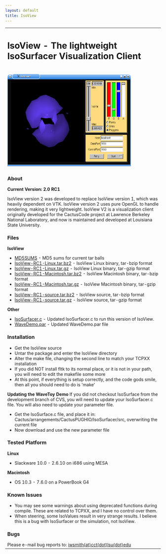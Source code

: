 ```yaml
---
layout: default
title: IsoView
---
```

<table>
<colgroup>
<col style="width: 100%" />
</colgroup>
<tbody>
<tr class="odd">
<td><h1 id="isoview---the-lightweight-isosurfacer-visualization-client">IsoView - The lightweight IsoSurfacer Visualization Client</h1>
<h1 id="section"><a href="isoview.png"><img src="isoview.png" width="400" height="300" /></a></h1>
<h3 id="about">About</h3>
<strong>Current Version: 2.0 RC1</strong>
<p>IsoView version 2 was developed to replace IsoView version 1, which was heavily dependent on VTK. IsoView version 2 uses pure OpenGL to handle rendering, making it very lightweight. IsoView V2 is a visualization client originally developed for the CactusCode project at Lawrence Berkeley National Laboratory, and now is maintained and developed at Louisiana State University.</p>
<h3 id="files">Files</h3>
<strong>IsoView</strong>
<ul>
<li><a href="IsoView-RC1-MD5SUMS">MD5SUMS</a> - MD5 sums for current tar balls</li>
<li><a href="IsoView-RC1-Linux.tar.bz2">IsoView-RC1-Linux.tar.bz2</a> - IsoView Linux binary, tar-bzip format</li>
<li><a href="IsoView-RC1-Linux.tar.gz">IsoView-RC1-Linux.tar.gz</a> - IsoView Linux binary, tar-gzip format</li>
<li><a href="IsoView-RC1-Macintosh.tar.bz2">IsoView-RC1-Macintosh.tar.bz2</a> - IsoView Macintosh binary, tar-bzip format</li>
<li><a href="IsoView-RC1-Macintosh.tar.gz">IsoView-RC1-Macintosh.tar.gz</a> - IsoView Macintosh binary, tar-gzip format</li>
<li><a href="IsoView-RC1-source.tar.bz2">IsoView-RC1-source.tar.bz2</a> - IsoView source, tar-bzip format</li>
<li><a href="IsoView-RC1-source.tar.gz">IsoView-RC1-source.tar.gz</a> - IsoView source, tar-gzip format</li>
</ul>
<strong>Other</strong>
<ul>
<li><a href="IsoSurfacer.c">IsoSurfacer.c</a> - Updated IsoSurfacer.c to run this version of IsoView.</li>
<li><a href="WaveDemo.par">WaveDemo.par</a> - Updated WaveDemo.par file</li>
</ul>
<h3 id="installation">Installation</h3>
<ul>
<li>Get the IsoView source</li>
<li>Untar the package and enter the IsoView directory</li>
<li>Alter the make file, changing the second line to match your TCPXX installation</li>
<li>If you did NOT install fltk to its normal place, or it is not in your path, you will need to edit the makefile some more</li>
<li>At this point, if everything is setup correctly, and the code gods smile, then all you should need to do is 'make'</li>
</ul>
<strong>Updating the WaveToy Demo</strong> If you did not checkout IsoSurface from the development branch of CVS, you will need to update your IsoSurfacer.c file. You will also need to update your parameter file.
<ul>
<li>Get the IsoSurface.c file, and place it in: Cactus/arrangements/CactusPUGHIO/IsoSurfacer/src, overwriting the current file</li>
<li>Now download and use the new parameter file</li>
</ul>
<h3 id="tested-platform">Tested Platform</h3>
<strong>Linux</strong>
<ul>
<li>Slackware 10.0 - 2.6.10 on i686 using MESA</li>
</ul>
<strong>Macintosh</strong>
<ul>
<li>OS 10.3 - 7.6.0 on a PowerBook G4</li>
</ul>
<h3 id="known-issues">Known Issues</h3>
<ul>
<li>You may see some warnings about using deprecated functions during compile. These are related to TCPXX, and I have no control over them.</li>
<li>When steering, some IsoValues result in very strange results. I believe this is a bug with IsoSurfacer or the simulation, not IsoView.</li>
</ul>
<h3 id="bugs">Bugs</h3>
Please e-mail bug reports to: <a href="mailto:iwsmith%3Cat%3Ecct%3Cdot%3Elsu%3Cdot%3Eedu">iwsmith(at)cct(dot)lsu(dot)edu</a></td>
</tr>
</tbody>
</table>
